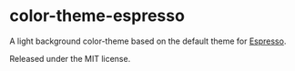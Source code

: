 # color-theme-espresso

A light background color-theme based on the default theme for [Espresso][].

Released under the MIT license.

[espresso]: http://macrabbit.com/espresso/
